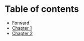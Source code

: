 # Table of contents

* [Forward](./forward.md)
* [Chapter 1](./chapter-1.md)
* [Chapter 2](./chapter-2.md)
